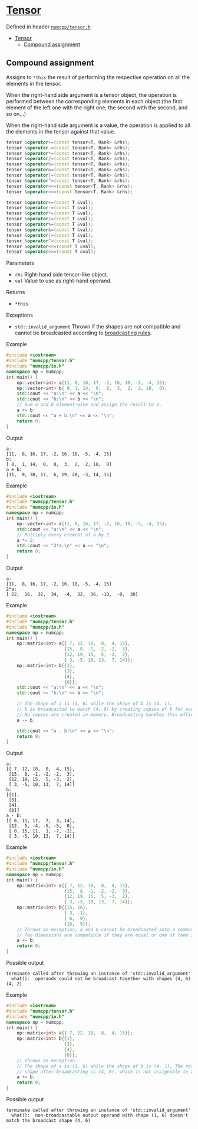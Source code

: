 # [Tensor](readme.md)

Defined in header [`numcpp/tensor.h`](/include/numcpp/tensor.h)

- [Tensor](#tensor)
  - [Compound assignment](#compound-assignment)

## Compound assignment

Assigns to `*this` the result of performing the respective operation on all the elements in the tensor.

When the right-hand side argument is a tensor object, the operation is performed between the corresponding elements in each object (the first element of the left one with the right one, the second with the second, and so on...)

When the right-hand side argument is a value, the operation is applied to all the elements in the tensor against that value.
```cpp
tensor &operator+=(const tensor<T, Rank> &rhs);
tensor &operator-=(const tensor<T, Rank> &rhs);
tensor &operator*=(const tensor<T, Rank> &rhs);
tensor &operator/=(const tensor<T, Rank> &rhs);
tensor &operator%=(const tensor<T, Rank> &rhs);
tensor &operator&=(const tensor<T, Rank> &rhs);
tensor &operator|=(const tensor<T, Rank> &rhs);
tensor &operator^=(const tensor<T, Rank> &rhs);
tensor &operator<<=(const tensor<T, Rank> &rhs);
tensor &operator>>=(const tensor<T, Rank> &rhs);

tensor &operator+=(const T &val);
tensor &operator-=(const T &val);
tensor &operator*=(const T &val);
tensor &operator/=(const T &val);
tensor &operator%=(const T &val);
tensor &operator&=(const T &val);
tensor &operator|=(const T &val);
tensor &operator^=(const T &val);
tensor &operator<<=(const T &val);
tensor &operator>>=(const T &val);
```

Parameters

* `rhs` Right-hand side tensor-like object.
* `val` Value to use as right-hand operand.

Returns

* `*this`

Exceptions

* `std::invalid_argument` Thrown if the shapes are not compatible and cannot be broadcasted according to [broadcasting rules](../Shapes/Non-member%20functions.md#broadcast_shapes).

Example

```cpp
#include <iostream>
#include "numcpp/tensor.h"
#include "numcpp/io.h"
namespace np = numcpp;
int main() {
    np::vector<int> a{11, 8, 16, 17, -2, 16, 18, -5, -4, 15};
    np::vector<int> b{ 0, 1, 14,  0,  8,  3,  2,  2, 18,  0};
    std::cout << "a:\n" << a << "\n";
    std::cout << "b:\n" << b << "\n";
    // Sum a and b element-wise and assign the result to a.
    a += b;
    std::cout << "a + b:\n" << a << "\n";
    return 0;
}
```

Output

```
a:
[11,  8, 16, 17, -2, 16, 18, -5, -4, 15]
b:
[ 0,  1, 14,  0,  8,  3,  2,  2, 18,  0]
a + b:
[11,  9, 30, 17,  6, 19, 20, -3, 14, 15]
```

Example

```cpp
#include <iostream>
#include "numcpp/tensor.h"
#include "numcpp/io.h"
namespace np = numcpp;
int main() {
    np::vector<int> a{11, 8, 16, 17, -2, 16, 18, -5, -4, 15};
    std::cout << "a:\n" << a << "\n";
    // Multiply every element of a by 2.
    a *= 2;
    std::cout << "2*a:\n" << a << "\n";
    return 0;
}
```

Output

```
a:
[11,  8, 16, 17, -2, 16, 18, -5, -4, 15]
2*a:
[ 22,  16,  32,  34,  -4,  32,  36, -10,  -8,  30]
```

Example

```cpp
#include <iostream>
#include "numcpp/tensor.h"
#include "numcpp/io.h"
namespace np = numcpp;
int main() {
    np::matrix<int> a{{ 7, 12, 18,  8,  4, 15},
                      {15,  8, -1, -2, -2,  3},
                      {12, 19, 15,  5, -3,  2},
                      { 3, -5, 10, 13,  7, 14}};
    np::matrix<int> b{{1},
                      {3},
                      {4},
                      {0}};
    std::cout << "a:\n" << a << "\n";
    std::cout << "b:\n" << b << "\n";

    // The shape of a is (4, 6) while the shape of b is (4, 1).
    // b is broadcasted to match (4, 6) by creating copies of b for each column.
    // No copies are created in memory. Broadcasting handles this efficiently.
    a -= b;

    std::cout << "a - b:\n" << a << "\n";
    return 0;
}
```

Output

```
a:
[[ 7, 12, 18,  8,  4, 15],
 [15,  8, -1, -2, -2,  3],
 [12, 19, 15,  5, -3,  2],
 [ 3, -5, 10, 13,  7, 14]]
b:
[[1],
 [3],
 [4],
 [0]]
a - b:
[[ 6, 11, 17,  7,  3, 14],
 [12,  5, -4, -5, -5,  0],
 [ 8, 15, 11,  1, -7, -2],
 [ 3, -5, 10, 13,  7, 14]]
```

Example

```cpp
#include <iostream>
#include "numcpp/tensor.h"
#include "numcpp/io.h"
namespace np = numcpp;
int main() {
    np::matrix<int> a{{ 7, 12, 18,  8,  4, 15},
                      {15,  8, -1, -2, -2,  3},
                      {12, 19, 15,  5, -3,  2},
                      { 3, -5, 10, 13,  7, 14}};
    np::matrix<int> b{{15, 16},
                      { 3, -1},
                      { 6,  9},
                      {16,  9}};
    // Throws an exception, a and b cannot be broadcasted into a common shape.
    // Two dimensions are compatible if they are equal or one of them is 1.
    a += b;
    return 0;
}
```

Possible output

```
terminate called after throwing an instance of 'std::invalid_argument'
  what():  operands could not be broadcast together with shapes (4, 6) (4, 2)
```

Example

```cpp
#include <iostream>
#include "numcpp/tensor.h"
#include "numcpp/io.h"
namespace np = numcpp;
int main() {
    np::matrix<int> a{{ 7, 12, 18,  8,  4, 15}};
    np::matrix<int> b{{1},
                      {3},
                      {4},
                      {0}};
    // Throws an exception.
    // The shape of a is (1, 6) while the shape of b is (4, 1). The resulting
    // shape after broadcasting is (4, 6), which is not assignable to a.
    a += b;
    return 0;
}
```

Possible output

```
terminate called after throwing an instance of 'std::invalid_argument'
  what():  non-broadcastable output operand with shape (1, 6) doesn't match the broadcast shape (4, 6)
```
